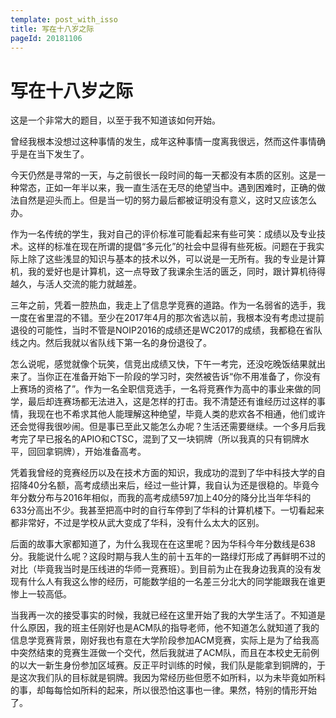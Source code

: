 ```yaml
---
template: post_with_isso
title: 写在十八岁之际
pageId: 20181106
---
```


# 写在十八岁之际

这是一个非常大的题目，以至于我不知道该如何开始。

曾经我根本没想过这种事情的发生，成年这种事情一度离我很远，然而这件事情确乎是在当下发生了。



今天仍然是寻常的一天，与之前很长一段时间的每一天都没有本质的区别。这是一种常态，正如一年半以来，我一直生活在无尽的绝望当中。遇到困难时，正确的做法自然是迎头而上。但是当一切的努力最后都被证明没有意义，这时又应该怎么办。



作为一名传统的学生，我对自己的评价标准可能看起来有些可笑：成绩以及专业技术。这样的标准在现在所谓的提倡“多元化”的社会中显得有些死板。问题在于我实际上除了这些浅显的知识与基本的技术以外，可以说是一无所有。我的专业是计算机，我的爱好也是计算机，这一点导致了我课余生活的匮乏，同时，跟计算机待得越久，与活人交流的能力就越差。



三年之前，凭着一腔热血，我走上了信息学竞赛的道路。作为一名弱省的选手，我一度在省里混的不错。至少在2017年4月的那次省选以前，我根本没有考虑过提前退役的可能性，当时不管是NOIP2016的成绩还是WC2017的成绩，我都稳在省队线之内。然后我就以省队线下第一名的身份退役了。



怎么说呢，感觉就像个玩笑，信竞出成绩又快，下午一考完，还没吃晚饭结果就出来了。当你正在准备开始下一阶段的学习时，突然被告诉“你不用准备了，你没有上赛场的资格了”。作为一名全职信竞选手，一名将竞赛作为高中的事业来做的同学，最后却连赛场都无法进入，这是怎样的打击。我不清楚还有谁经历过这样的事情，我现在也不希求其他人能理解这种绝望，毕竟人类的悲欢各不相通，他们或许还会觉得我很吵闹。但是事已至此又能怎么办呢？生活还需要继续。一个多月后我考完了早已报名的APIO和CTSC，混到了又一块铜牌（所以我真的只有铜牌水平，回回拿铜牌），开始准备高考。



凭着我曾经的竞赛经历以及在技术方面的知识，我成功的混到了华中科技大学的自招降40分名额，高考成绩出来后，经过一些计算，我自认为还是很稳的。毕竟今年分数分布与2016年相似，而我的高考成绩597加上40分的降分比当年华科的633分高出不少。我甚至把高中时的自行车停到了华科的计算机楼下。一切看起来都非常好，不过是学校从武大变成了华科，没有什么太大的区别。



后面的故事大家都知道了，为什么我现在在这里呢？因为华科今年分数线是638分。我能说什么呢？这段时期与我人生的前十五年的一路绿灯形成了再鲜明不过的对比（毕竟我当时是压线进的华师一竞赛班）。到目前为止在我身边我真的没有发现有什么人有我这么惨的经历，可能数学组的一名差三分北大的同学能跟我在谁更惨上一较高低。



当我再一次的接受事实的时候，我就已经在这里开始了我的大学生活了。不知道是什么原因，我的班主任刚好也是ACM队的指导老师，他不知道怎么就知道了我的信息学竞赛背景，刚好我也有意在大学阶段参加ACM竞赛，实际上是为了给我高中突然结束的竞赛生涯做一个交代，然后我就进了ACM队，而且在本校史无前例的以大一新生身份参加区域赛。反正平时训练的时候，我们队是能拿到铜牌的，于是这次我们队的目标就是铜牌。我因为常经历些但愿不如所料，以为未毕竟如所料的事，却每每恰如所料的起来，所以很恐怕这事也一律。果然，特别的情形开始了。
